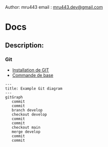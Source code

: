 Author: mru443
email : mru443.dev@gmail.com

# Docs
## Description:





### Git
* [Installation de GIT](./git/git_installation.md)
* [Commande de base](./git/git_base.md)

````
---
title: Example Git diagram
---
gitGraph
   commit
   commit
   branch develop
   checkout develop
   commit
   commit
   checkout main
   merge develop
   commit
   commit
````
